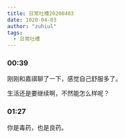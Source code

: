 ```yaml
---
title: 日常吐槽20200403
date: 1020-04-03
author: "zuhiul"
tags:
  - 日常吐槽
---
```


### 00:39

刚刚和嘉祺聊了一下，感觉自己舒服多了。

生活还是要继续啊，不然能怎么样呢？

### 01:27

你是毒药，也是良药。
